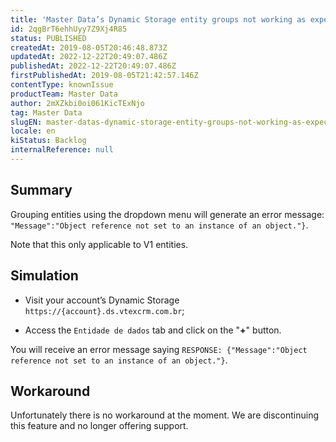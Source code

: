 ```yaml
---
title: 'Master Data’s Dynamic Storage entity groups not working as expected'
id: 2qgBrT6ehhUyy7Z9Xj4R85
status: PUBLISHED
createdAt: 2019-08-05T20:46:48.873Z
updatedAt: 2022-12-22T20:49:07.486Z
publishedAt: 2022-12-22T20:49:07.486Z
firstPublishedAt: 2019-08-05T21:42:57.146Z
contentType: knownIssue
productTeam: Master Data
author: 2mXZkbi0oi061KicTExNjo
tag: Master Data
slugEN: master-datas-dynamic-storage-entity-groups-not-working-as-expected
locale: en
kiStatus: Backlog
internalReference: null
---
```


## Summary

Grouping entities using the dropdown menu will generate an error message: `"Message":"Object reference not set to an instance of an object."}`.  

Note that this only applicable to V1 entities.

## Simulation

- Visit your account’s Dynamic Storage `https://{account}.ds.vtexcrm.com.br`;

- Access the `Entidade de dados` tab and click on the "__+__" button.

You will receive an error message saying `RESPONSE: {"Message":"Object reference not set to an instance of an object."}`.

## Workaround

Unfortunately there is no workaround at the moment. We are discontinuing this feature and no longer offering support.

